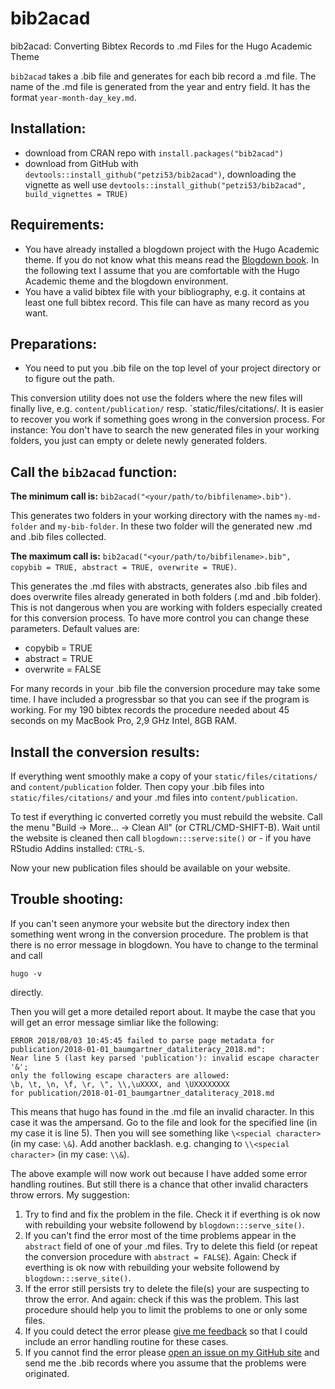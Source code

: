 # bib2acad

bib2acad: Converting Bibtex Records to .md Files for the Hugo Academic Theme

`bib2acad` takes a .bib file and generates for each bib record a .md file. The name of the .md file is generated from the year and entry field. It has the format `year-month-day_key.md`.

## Installation:

+ download from CRAN repo with `install.packages("bib2acad")`
+ download from GitHub with `devtools::install_github("petzi53/bib2acad")`, downloading the vignette as well use `devtools::install_github("petzi53/bib2acad", build_vignettes = TRUE)`

## Requirements:

+ You have already installed a blogdown project with the Hugo Academic theme. If you do not know what this means read the [Blogdown book](https://bookdown.org/yihui/blogdown/). In the following text I assume that you are comfortable with the Hugo Academic theme and the blogdown environment.
+ You have a valid bibtex file with your bibliography, e.g. it contains at least one full bibtex record. This file can have as many record as you want.

## Preparations:

+ You need to put you .bib file on the top level of your project directory or to figure out the path.

This conversion utility does not use the folders where the new files will finally live, e.g. `content/publication/` resp. `static/files/citations/. It is easier to recover you  work if something goes wrong in the conversion process. For instance: You don't have to search the new generated files in your working folders, you just can empty or delete newly generated folders.

## Call the `bib2acad` function:

**The minimum call is:** `bib2acad("<your/path/to/bibfilename>.bib")`.

This generates two folders in your working directory with the names `my-md-folder` and `my-bib-folder`. In these two folder will the generated new .md and .bib files collected.

**The maximum call is:** `bib2acad("<your/path/to/bibfilename>.bib", copybib = TRUE, abstract = TRUE, overwrite = TRUE)`.

This generates the .md files with abstracts, generates also .bib files and does  overwrite files already generated in both folders (.md and .bib folder). This is not dangerous when you are working with folders especially created for this conversion process. To have more control you can change these parameters. Default values are: 

+ copybib = TRUE
+ abstract = TRUE
+ overwrite = FALSE

For many records in your .bib file the conversion procedure may take some time. I have included a progressbar so that you can see if the program is working. For my 190 bibtex records the procedure needed about 45 seconds on my MacBook Pro, 2,9 GHz Intel, 8GB RAM.

## Install the conversion results:

If everything went smoothly make a copy of your `static/files/citations/` and `content/publication` folder. Then copy your .bib files into `static/files/citations/` and your .md files into `content/publication`.

To test if everything ic converted corretly you must rebuild the website. Call  the menu "Build -> More… -> Clean All" (or CTRL/CMD-SHIFT-B). Wait until the website is cleaned then call `blogdown:::serve:site()` or - if you have RStudio Addins installed: `CTRL-S`.

Now your new publication files should be available on your website.

## Trouble shooting:

If you can't seen anymore your website but the directory index then something went wrong in the conversion procedure. The problem is that there is no error message in blogdown. You have to change to the terminal and call

`hugo -v`

directly. 

Then you will get a more detailed report about. It maybe the case that you will get an error message simliar like the following:

```
ERROR 2018/08/03 10:45:45 failed to parse page metadata for  
publication/2018-01-01_baumgartner_dataliteracy_2018.md":  
Near line 5 (last key parsed 'publication'): invalid escape character '&';  
only the following escape characters are allowed:  
\b, \t, \n, \f, \r, \", \\,\uXXXX, and \UXXXXXXXX   
for publication/2018-01-01_baumgartner_dataliteracy_2018.md
```
This means that hugo has found in the .md file an invalid character. In this case it was the ampersand. Go to the file and look for the specified line (in my case it is line 5). Then you will see something like `\<special character>` (in my case: `\&`). Add another backlash. e.g. changing to `\\<special character>` (in my case: `\\&`).

The above example will now work out because I have added some error handling routines. But still there is a chance that other invalid characters throw errors. My suggestion:

1. Try to find and fix the problem in the file. Check it if everthing is ok now with rebuilding your website followend by `blogdown:::serve_site()`.
2. If you can't find the error most of the time problems appear in the `abstract` field of one of your .md files. Try to delete this field (or repeat the conversion procedure with `abstract = FALSE`). Again: Check if everthing is ok now with rebuilding your website followend by `blogdown:::serve_site()`.
3. If the error still persists try to delete the file(s) your are suspecting to throw the error. And again: check if this was the problem. This last procedure should help you to limit the problems to one or only some files.
4. If you could detect the error please [give me feedback](https://github.com/petzi53/bib2acad/issues/new) so that I could include an error handling routine for these cases. 
5. If you cannot find the error please [open an issue on my GitHub site](https://github.com/petzi53/bib2acad/issues/new) and send me the .bib records where you assume that the problems were originated.

